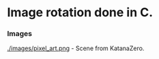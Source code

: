 # Image rotation done in C.

### Images

[./images/pixel_art.png](https://github.com/prashantrahul141/image-resizing-c/blob/main/images/pixel_art.png) - Scene from KatanaZero.
